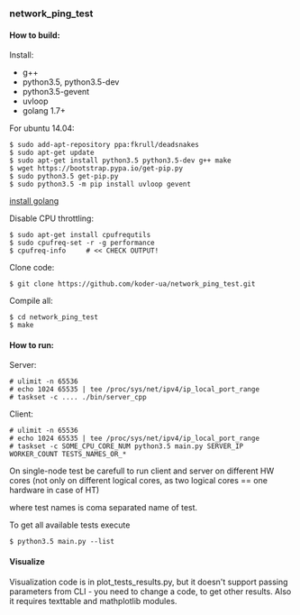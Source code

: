 ### network_ping_test

#### How to build:

Install:

 * g++
 * python3.5, python3.5-dev
 * python3.5-gevent
 * uvloop
 * golang 1.7+

For ubuntu 14.04:

    $ sudo add-apt-repository ppa:fkrull/deadsnakes
    $ sudo apt-get update
    $ sudo apt-get install python3.5 python3.5-dev g++ make
    $ wget https://bootstrap.pypa.io/get-pip.py
    $ sudo python3.5 get-pip.py
    $ sudo python3.5 -m pip install uvloop gevent

[install golang](https://golang.org/dl/)

Disable CPU throttling:

    $ sudo apt-get install cpufrequtils
    $ sudo cpufreq-set -r -g performance
    $ cpufreq-info     # << CHECK OUTPUT!

Clone code:

    $ git clone https://github.com/koder-ua/network_ping_test.git

Compile all:
    
	$ cd network_ping_test
    $ make

#### How to run:

Server:

    # ulimit -n 65536
    # echo 1024 65535 | tee /proc/sys/net/ipv4/ip_local_port_range
    # taskset -c .... ./bin/server_cpp

Client:

    # ulimit -n 65536
    # echo 1024 65535 | tee /proc/sys/net/ipv4/ip_local_port_range
    # taskset -c SOME_CPU_CORE_NUM python3.5 main.py SERVER_IP WORKER_COUNT TESTS_NAMES_OR_*

On single-node test be carefull to run client and server on different HW cores (not only on
different logical cores, as two logical cores == one hardware in case of HT)

where test names is coma separated name of test.

To get all available tests execute

    $ python3.5 main.py --list


#### Visualize

Visualization code is in plot_tests_results.py, but it doesn't support passing
parameters from CLI - you need to change a code, to get other results.
Also it requires texttable and mathplotlib modules.

